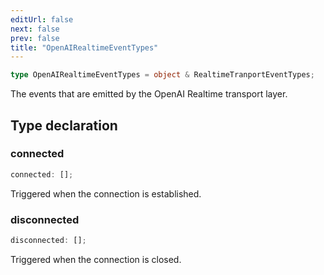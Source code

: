 ```yaml
---
editUrl: false
next: false
prev: false
title: "OpenAIRealtimeEventTypes"
---
```


```ts
type OpenAIRealtimeEventTypes = object & RealtimeTranportEventTypes;
```

The events that are emitted by the OpenAI Realtime transport layer.

## Type declaration

### connected

```ts
connected: [];
```

Triggered when the connection is established.

### disconnected

```ts
disconnected: [];
```

Triggered when the connection is closed.
